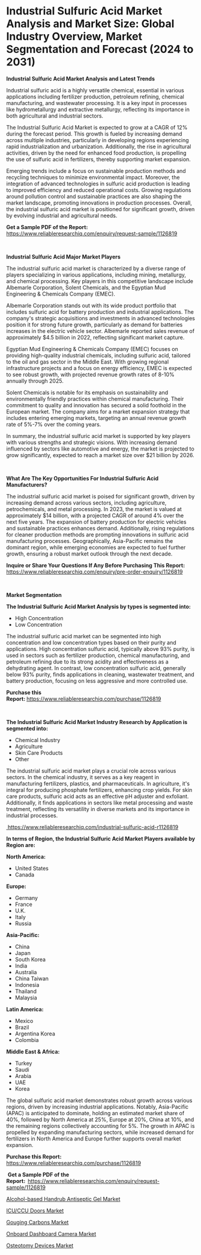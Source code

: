 <p><h1>Industrial Sulfuric Acid Market Analysis and Market Size: Global Industry Overview, Market Segmentation and Forecast (2024 to 2031)</h1></p><p><strong>Industrial Sulfuric Acid Market Analysis and Latest Trends</strong></p>
<p><p>Industrial sulfuric acid is a highly versatile chemical, essential in various applications including fertilizer production, petroleum refining, chemical manufacturing, and wastewater processing. It is a key input in processes like hydrometallurgy and extractive metallurgy, reflecting its importance in both agricultural and industrial sectors.</p><p>The Industrial Sulfuric Acid Market is expected to grow at a CAGR of 12% during the forecast period. This growth is fueled by increasing demand across multiple industries, particularly in developing regions experiencing rapid industrialization and urbanization. Additionally, the rise in agricultural activities, driven by the need for enhanced food production, is propelling the use of sulfuric acid in fertilizers, thereby supporting market expansion.</p><p>Emerging trends include a focus on sustainable production methods and recycling techniques to minimize environmental impact. Moreover, the integration of advanced technologies in sulfuric acid production is leading to improved efficiency and reduced operational costs. Growing regulations around pollution control and sustainable practices are also shaping the market landscape, promoting innovations in production processes. Overall, the industrial sulfuric acid market is positioned for significant growth, driven by evolving industrial and agricultural needs.</p></p>
<p><strong>Get a Sample PDF of the Report:&nbsp;</strong> <a href="https://www.reliableresearchiq.com/enquiry/request-sample/1126819?utm_campaign=1123&utm_medium=2&utm_source=Github&utm_content=ia&utm_term=09112024&utm_id=industrial-sulfuric-acid">https://www.reliableresearchiq.com/enquiry/request-sample/1126819</a></p>
<p>&nbsp;</p>
<p><strong>Industrial Sulfuric Acid Major Market Players</strong></p>
<p><p>The industrial sulfuric acid market is characterized by a diverse range of players specializing in various applications, including mining, metallurgy, and chemical processing. Key players in this competitive landscape include Albemarle Corporation, Solent Chemicals, and the Egyptian Mud Engineering & Chemicals Company (EMEC).</p><p>Albemarle Corporation stands out with its wide product portfolio that includes sulfuric acid for battery production and industrial applications. The company's strategic acquisitions and investments in advanced technologies position it for strong future growth, particularly as demand for batteries increases in the electric vehicle sector. Albemarle reported sales revenue of approximately $4.5 billion in 2022, reflecting significant market capture.</p><p>Egyptian Mud Engineering & Chemicals Company (EMEC) focuses on providing high-quality industrial chemicals, including sulfuric acid, tailored to the oil and gas sector in the Middle East. With growing regional infrastructure projects and a focus on energy efficiency, EMEC is expected to see robust growth, with projected revenue growth rates of 8-10% annually through 2025.</p><p>Solent Chemicals is notable for its emphasis on sustainability and environmentally friendly practices within chemical manufacturing. Their commitment to quality and innovation has secured a solid foothold in the European market. The company aims for a market expansion strategy that includes entering emerging markets, targeting an annual revenue growth rate of 5%-7% over the coming years.</p><p>In summary, the industrial sulfuric acid market is supported by key players with various strengths and strategic visions. With increasing demand influenced by sectors like automotive and energy, the market is projected to grow significantly, expected to reach a market size over $21 billion by 2026.</p></p>
<p>&nbsp;</p>
<p><strong>What Are The Key Opportunities For Industrial Sulfuric Acid Manufacturers?</strong></p>
<p><p>The industrial sulfuric acid market is poised for significant growth, driven by increasing demand across various sectors, including agriculture, petrochemicals, and metal processing. In 2023, the market is valued at approximately $14 billion, with a projected CAGR of around 4% over the next five years. The expansion of battery production for electric vehicles and sustainable practices enhances demand. Additionally, rising regulations for cleaner production methods are prompting innovations in sulfuric acid manufacturing processes. Geographically, Asia-Pacific remains the dominant region, while emerging economies are expected to fuel further growth, ensuring a robust market outlook through the next decade.</p></p>
<p><strong>Inquire or Share Your Questions If Any Before Purchasing This Report:</strong> <a href="https://www.reliableresearchiq.com/enquiry/pre-order-enquiry/1126819?utm_campaign=1123&utm_medium=2&utm_source=Github&utm_content=ia&utm_term=09112024&utm_id=industrial-sulfuric-acid">https://www.reliableresearchiq.com/enquiry/pre-order-enquiry/1126819</a></p>
<p>&nbsp;</p>
<p><strong>Market Segmentation</strong></p>
<p><strong>The Industrial Sulfuric Acid Market Analysis by types is segmented into:</strong></p>
<p><ul><li>High Concentration</li><li>Low Concentration</li></ul></p>
<p><p>The industrial sulfuric acid market can be segmented into high concentration and low concentration types based on their purity and applications. High concentration sulfuric acid, typically above 93% purity, is used in sectors such as fertilizer production, chemical manufacturing, and petroleum refining due to its strong acidity and effectiveness as a dehydrating agent. In contrast, low concentration sulfuric acid, generally below 93% purity, finds applications in cleaning, wastewater treatment, and battery production, focusing on less aggressive and more controlled use.</p></p>
<p><strong>Purchase this Report:&nbsp;</strong><a href="https://www.reliableresearchiq.com/purchase/1126819?utm_campaign=1123&utm_medium=2&utm_source=Github&utm_content=ia&utm_term=09112024&utm_id=industrial-sulfuric-acid">https://www.reliableresearchiq.com/purchase/1126819</a></p>
<p>&nbsp;</p>
<p><strong>The Industrial Sulfuric Acid Market Industry Research by Application is segmented into:</strong></p>
<p><ul><li>Chemical Industry</li><li>Agriculture</li><li>Skin Care Products</li><li>Other</li></ul></p>
<p><p>The industrial sulfuric acid market plays a crucial role across various sectors. In the chemical industry, it serves as a key reagent in manufacturing fertilizers, plastics, and pharmaceuticals. In agriculture, it's integral for producing phosphate fertilizers, enhancing crop yields. For skin care products, sulfuric acid acts as an effective pH adjuster and exfoliant. Additionally, it finds applications in sectors like metal processing and waste treatment, reflecting its versatility in diverse markets and its importance in industrial processes.</p></p>
<p><a href="https://www.reliableresearchiq.com/industrial-sulfuric-acid-r1126819?utm_campaign=1123&utm_medium=2&utm_source=Github&utm_content=ia&utm_term=09112024&utm_id=industrial-sulfuric-acid">&nbsp;https://www.reliableresearchiq.com/industrial-sulfuric-acid-r1126819</a></p>
<p><strong>In terms of Region, the Industrial Sulfuric Acid Market Players available by Region are:</strong></p>
<p>
    <p> <strong> North America: </strong>
        <ul>
            <li>United States</li>
            <li>Canada</li>
        </ul>
        </p> 
    <p> <strong> Europe: </strong>
        <ul>
            <li>Germany</li>
            <li>France</li>
            <li>U.K.</li>
            <li>Italy</li>
            <li>Russia</li>
        </ul>
        </p> 
    <p> <strong> Asia-Pacific: </strong>
        <ul>
            <li>China</li>
            <li>Japan</li>
            <li>South Korea</li>
            <li>India</li>
            <li>Australia</li>
            <li>China Taiwan</li>
            <li>Indonesia</li>
            <li>Thailand</li>
            <li>Malaysia</li>
        </ul>
        </p> 
    <p> <strong> Latin America: </strong>
        <ul>
            <li>Mexico</li>
            <li>Brazil</li>
            <li>Argentina Korea</li>
            <li>Colombia</li>
        </ul>
        </p> 
    <p> <strong> Middle East & Africa: </strong>
        <ul>
            <li>Turkey</li>
            <li>Saudi</li>
            <li>Arabia</li>
            <li>UAE</li>
            <li>Korea</li>
        </ul>
    </p>
    </p>
<p><p>The global sulfuric acid market demonstrates robust growth across various regions, driven by increasing industrial applications. Notably, Asia-Pacific (APAC) is anticipated to dominate, holding an estimated market share of 40%, followed by North America at 25%, Europe at 20%, China at 10%, and the remaining regions collectively accounting for 5%. The growth in APAC is propelled by expanding manufacturing sectors, while increased demand for fertilizers in North America and Europe further supports overall market expansion.</p></p>
<p><strong>Purchase this Report: </strong><a href="https://www.reliableresearchiq.com/purchase/1126819?utm_campaign=1123&utm_medium=2&utm_source=Github&utm_content=ia&utm_term=09112024&utm_id=industrial-sulfuric-acid">https://www.reliableresearchiq.com/purchase/1126819</a></p>
<p>&nbsp;<strong>Get a Sample PDF of the Report:&nbsp;&nbsp;</strong><a href="https://www.reliableresearchiq.com/enquiry/request-sample/1126819?utm_campaign=1123&utm_medium=2&utm_source=Github&utm_content=ia&utm_term=09112024&utm_id=industrial-sulfuric-acid">https://www.reliableresearchiq.com/enquiry/request-sample/1126819</a></p>
<p><strong></strong></p>
<p><p><a href="https://www.linkedin.com/pulse/alcohol-based-handrub-antiseptic-gel-market-transformation-comparative-dyagc?utm_campaign=1123&utm_medium=2&utm_source=Github&utm_content=ia&utm_term=09112024&utm_id=industrial-sulfuric-acid">Alcohol-based Handrub Antiseptic Gel Market</a></p><p><a href="https://issuu.com/reportprime-2/docs/icuccu-doors-market-size-2030.pptx_39f23ba5eaf98d?utm_campaign=1123&utm_medium=2&utm_source=Github&utm_content=ia&utm_term=09112024&utm_id=industrial-sulfuric-acid">ICU/CCU Doors Market</a></p><p><a href="https://github.com/brittroma9i/Market-Research-Report-List-1/blob/main/gouging-carbons-market.md?utm_campaign=1123&utm_medium=2&utm_source=Github&utm_content=ia&utm_term=09112024&utm_id=industrial-sulfuric-acid">Gouging Carbons Market</a></p><p><a href="https://www.linkedin.com/pulse/market-dynamics-future-trends-global-onboard-dashboard-camera-awmyc?utm_campaign=1123&utm_medium=2&utm_source=Github&utm_content=ia&utm_term=09112024&utm_id=industrial-sulfuric-acid">Onboard Dashboard Camera Market</a></p><p><a href="https://issuu.com/reportprime-2/docs/osteotomy-devices-market-size-2030._b0101bf0ef05d0?utm_campaign=1123&utm_medium=2&utm_source=Github&utm_content=ia&utm_term=09112024&utm_id=industrial-sulfuric-acid">Osteotomy Devices Market</a></p></p>